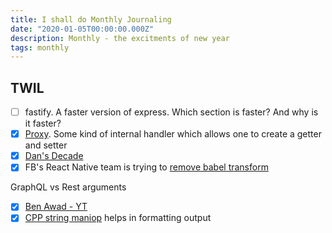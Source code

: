 ```yaml
---
title: I shall do Monthly Journaling
date: "2020-01-05T00:00:00.000Z"
description: Monthly - the excitments of new year
tags: monthly
---
```


## TWIL

- [ ] fastify. A faster version of express. Which section is faster? And why is it faster?
- [x] [Proxy](https://developer.mozilla.org/en-US/docs/Web/JavaScript/Reference/Global_Objects/Proxy). Some kind of internal handler which allows one to create a getter and setter
- [x] [Dan's Decade](https://overreacted.io/my-decade-in-review/)
- [x] FB's React Native team is trying to [remove babel transform](https://twitter.com/cpojer/status/1218189812533993473?s=200)

GraphQL vs Rest arguments
- [x] [Ben Awad - YT](https://www.youtube.com/watch?v=AYZOHt6kz6Y)
- [x] [CPP string maniop](https://en.cppreference.com/w/cpp/io/manip) helps in formatting output